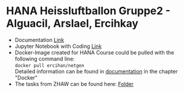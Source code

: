 # HANA Heissluftballon Gruppe2 - Alguacil, Arslael, Ercihkay
* Documentation [Link](https://github.com/ercihan/Numerik_Analysis_Heissluftballon/blob/main/02_arbeit/Heissluftballon_Gr2_alguadom_ercihkay_arslasel.pdf)
* Jupyter Notebook with Coding [Link](https://github.com/ercihan/Numerik_Analysis_Heissluftballon/blob/main/01_pythonSimulation/Heissluftballon.ipynb)
* Docker-Image created for HANA Course could be pulled with the following command line:<br>```docker pull ercihan/netgen ```<br>Detailed information can be found in [documentation](https://github.com/ercihan/Numerik_Analysis_Heissluftballon/blob/main/02_arbeit/Heissluftballon_Gr2_alguadom_ercihkay_arslasel.pdf) in the chapter "Docker"
* The tasks from ZHAW can be found here: [Folder](https://github.com/ercihan/Numerik_Analysis_Heissluftballon/blob/main/00_aufgabenstellung/Projekt2.pdf)
